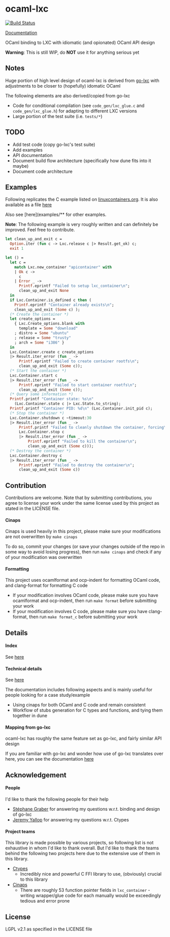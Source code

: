 # ocaml-lxc

[![Build Status](https://travis-ci.org/darrenldl/ocaml-lxc.svg?branch=master)](https://travis-ci.org/darrenldl/ocaml-lxc)

[Documentation](https://darrenldl.github.io/ocaml-lxc/)

OCaml binding to LXC with idiomatic (and opionated) OCaml API design

**Warning**: This is still WIP, do **NOT** use it for anything serious yet

## Notes
Huge portion of high level design of ocaml-lxc is derived from [go-lxc](https://github.com/lxc/go-lxc)
with adjustments to be closer to (hopefully) idomatic OCaml

The following elements are also derived/copied from go-lxc
- Code for conditional compilation (see `code_gen/lxc_glue.c` and `code_gen/lxc_glue.h`) for adapting to different LXC versions
- Large portion of the test suite (i.e. `tests/*`)

## TODO
- Add test code (copy go-lxc's test suite)
- Add examples
- API documentation
- Document build flow architecture (specifically how dune fits into it maybe)
- Document code architecture

## Examples
Following replicates the C example listed on
[linuxcontainers.org](https://linuxcontainers.org/lxc/documentation/). It is also available as a file [here](examples/main_demo.ml)

Also see [here](examples/** for other examples.

**Note**: The following example is very roughly written and can definitely be improved. Feel free to contribute.

```ocaml
let clean_up_and_exit c =
  Option.iter (fun c -> Lxc.release c |> Result.get_ok) c;
  exit 1

let () =
  let c =
    match Lxc.new_container "apicontainer" with
    | Ok c ->
      c
    | Error _ ->
      Printf.eprintf "Failed to setup lxc_container\n";
      clean_up_and_exit None
  in
  if Lxc.Container.is_defined c then (
    Printf.eprintf "Container already exists\n";
    clean_up_and_exit (Some c) );
  (* Create the container *)
  let create_options =
    { Lxc.Create_options.blank with
      template = Some "download"
    ; distro = Some "ubuntu"
    ; release = Some "trusty"
    ; arch = Some "i386" }
  in
  Lxc.Container.create c create_options
  |> Result.iter_error (fun _ ->
      Printf.eprintf "Failed to create container rootfs\n";
      clean_up_and_exit (Some c));
  (* Start the container *)
  Lxc.Container.start c
  |> Result.iter_error (fun _ ->
      Printf.eprintf "Failed to start container rootfs\n";
      clean_up_and_exit (Some c));
  (* Query some information *)
  Printf.printf "Container state: %s\n"
    (Lxc.Container.state c |> Lxc.State.to_string);
  Printf.printf "Container PID: %d\n" (Lxc.Container.init_pid c);
  (* Stop the container *)
  Lxc.Container.shutdown c ~timeout:30
  |> Result.iter_error (fun _ ->
      Printf.printf "Failed to cleanly shutdown the container, forcing\n";
      Lxc.Container.stop c
      |> Result.iter_error (fun _ ->
          Printf.eprintf "Failed to kill the container\n";
          clean_up_and_exit (Some c)));
  (* Destroy the container *)
  Lxc.Container.destroy c
  |> Result.iter_error (fun _ ->
      Printf.eprintf "Failed to destroy the container\n";
      clean_up_and_exit (Some c))
```

## Contribution
Contributions are welcome. Note that by submitting contributions, you agree to license your work under the same license used by this project as stated in the LICENSE file.

#### Cinaps
Cinaps is used heavily in this project, please make sure your modifications are not overwritten by `make cinaps`

To do so, commit your changes (or save your changes outside of the repo in some way to avoid losing progress),
then run `make cinaps` and check if any of your modification was overwritten

#### Formatting
This project uses ocamlformat and ocp-indent for formatting OCaml code, and clang-format for formatting C code
- If your modification involves OCaml code, please make sure you have ocamlformat and ocp-indent, then run `make format` before submitting your work
- If your modification involves C code, please make sure you have clang-format, then run `make format_c` before submitting your work

## Details
#### Index
See [here](doc/INDEX.md)

#### Technical details
See [here](doc/TECH.md)

The documentation includes following aspects and is mainly useful for people looking for a case study/example
- Using cinaps for both OCaml and C code and remain consistent
- Workflow of stubs generation for C types and functions, and tying them together in dune

#### Mapping from go-lxc
ocaml-lxc has roughly the same feature set as go-lxc, and fairly similar API design

If you are familiar with go-lxc and wonder how use of go-lxc translates over here,
you can see the documentation [here](doc/GO_LXC_COMPARISON.md)

## Acknowledgement

#### People
I'd like to thank the following people for their help
- [Stéphane Graber](https://github.com/stgraber) for answering my questions w.r.t. binding and design of go-lxc
- [Jeremy Yallop](https://github.com/yallop) for answering my questions w.r.t. Ctypes

#### Project teams
This library is made possible by various projects,
so following list is not exhaustive in whom I'd like to thank overall.
But I'd like to thank the teams behind the following two projects here due to the extensive use of them in this library.

- [Ctypes](https://github.com/ocamllabs/ocaml-ctypes)
    - Incredibly nice and powerful C FFI library to use, (obviously) crucial to this library
- [Cinaps](https://github.com/janestreet/cinaps)
    - There are roughly 53 function pointer fields in `lxc_container` - writing wrapper/glue code for each manually would be exceedingly tedious and error prone

## License
LGPL v2.1 as specified in the LICENSE file
